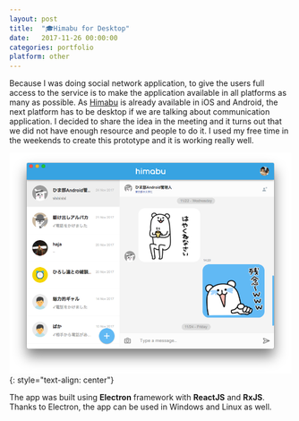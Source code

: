 ```yaml
---
layout: post
title:  "🎓Himabu for Desktop"
date:   2017-11-26 00:00:00
categories: portfolio
platform: other
---
```


Because I was doing social network application, to give the users full access to the service is to make the application available in all platforms as many as possible. As [Himabu](https://www.himabu.com) is already available in iOS and Android, the next platform has to be desktop if we are talking about communication application. I decided to share the idea in the meeting and it turns out that we did not have enough resource and people to do it. I used my free time in the weekends to create this prototype and it is working really well.

![image](/img/portfolio/himabu-desktop.png)
{: style="text-align: center"}

The app was built using **Electron** framework with **ReactJS** and **RxJS**. Thanks to Electron, the app can be used in Windows and Linux as well.

